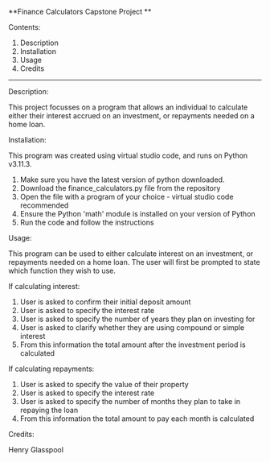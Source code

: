 **Finance Calculators Capstone Project **

Contents:
1. Description
2. Installation
3. Usage
4. Credits

--------------

Description:

This project focusses on a program that allows an individual to calculate either their interest accrued on an investment, or repayments needed on a home loan.

Installation:

This program was created using virtual studio code, and runs on Python v3.11.3.

1. Make sure you have the latest version of python downloaded.
2. Download the finance_calculators.py file from the repository
3. Open the file with a program of your choice - virtual studio code recommended
4. Ensure the Python 'math' module is installed on your version of Python
5. Run the code and follow the instructions

Usage:

This program can be used to either calculate interest on an investment, or repayments needed on a  home loan. 
The user will first be prompted to state which function they wish to use.

If calculating interest:
1. User is asked to confirm their initial deposit amount
2. User is asked to specify the interest rate
3. User is asked to specify the number of years they plan on investing for
4. User is asked to clarify whether they are using compound or simple interest
5. From this information the total amount after the investment period is calculated 

If calculating repayments:
1. User is asked to specify the value of their property
2. User is asked to specify the interest rate
3. User is asked to specify the number of months they plan to take in repaying the loan
4. From this information the total amount to pay each month is calculated 

Credits:

Henry Glasspool

